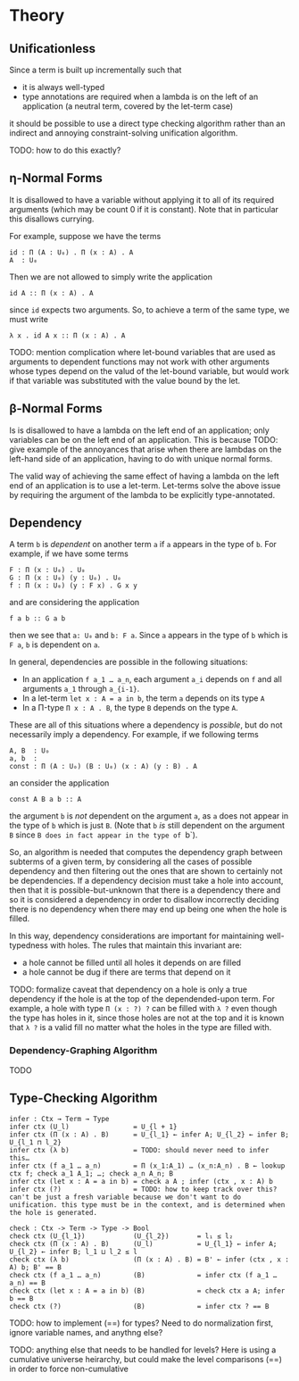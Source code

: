 # Theory

## Unificationless

Since a term is built up incrementally such that

- it is always well-typed
- type annotations are required when a lambda is on the left of an application
  (a neutral term, covered by the let-term case)

it should be possible to use a direct type checking algorithm rather than an
indirect and annoying constraint-solving unification algorithm.

TODO: how to do this exactly?

## η-Normal Forms

It is disallowed to have a variable without applying it to all of its required
arguments (which may be count 0 if it is constant). Note that in particular this
disallows currying.

For example, suppose we have the terms

```
id : Π (A : U₀) . Π (x : A) . A
A  : U₀
```

Then we are not allowed to simply write the application

```
id A :: Π (x : A) . A
```

since `id` expects two arguments. So, to achieve a term of the same type, we
must write

```
λ x . id A x :: Π (x : A) . A
```

TODO: mention complication where let-bound variables that are used as arguments
to dependent functions may not work with other arguments whose types depend on
the valud of the let-bound variable, but would work if that variable was
substituted with the value bound by the let.

## β-Normal Forms

Is is disallowed to have a lambda on the left end of an application; only
variables can be on the left end of an application. This is because TODO: give
example of the annoyances that arise when there are lambdas on the left-hand
side of an application, having to do with unique normal forms.

The valid way of achieving the same effect of having a lambda on the left end of
an application is to use a let-term. Let-terms solve the above issue by
requiring the argument of the lambda to be explicitly type-annotated.

## Dependency

A term `b` is _dependent_ on another term `a` if `a` appears in the type of `b`.
For example, if we have some terms

```
F : Π (x : U₀) . U₀
G : Π (x : U₀) (y : U₀) . U₀
f : Π (x : U₀) (y : F x) . G x y
```

and are considering the application

```
f a b :: G a b
```

then we see that `a: U₀` and `b: F a`. Since `a` appears in the type of `b`
which is `F a`, `b` is dependent on `a`.

In general, dependencies are possible in the following situations:

- In an application `f a_1 … a_n`, each argument `a_i` depends on `f` and all
  arguments `a_1` through `a_{i-1}`.
- In a let-term `let x : A = a in b`, the term `a` depends on its type `A`
- In a Π-type `Π x : A . B`, the type `B` depends on the type `A`.

These are all of this situations where a dependency is _possible_, but do not
necessarily imply a dependency. For example, if we following terms

```
A, B  : U₀
a, b  :
const : Π (A : U₀) (B : U₀) (x : A) (y : B) . A
```

an consider the application

```
const A B a b :: A
```

the argument `b` is _not_ dependent on the argument `a`, as `a` does not appear
in the type of `b` which is just `B`. (Note that `b` _is_ still dependent on the
argument `B` since `B does in fact appear in the type of `b`).

So, an algorithm is needed that computes the dependency graph between subterms
of a given term, by considering all the cases of possible dependency and then
filtering out the ones that are shown to certainly not be dependencies. If a
dependency decision must take a hole into account, then that it is
possible-but-unknown that there is a dependency there and so it is considered a
dependency in order to disallow incorrectly deciding there is no dependency when
there may end up being one when the hole is filled.

In this way, dependency considerations are important for maintaining
well-typedness with holes. The rules that maintain this invariant are:

- a hole cannot be filled until all holes it depends on are filled
- a hole cannot be dug if there are terms that depend on it

TODO: formalize caveat that dependency on a hole is only a true dependency if
the hole is at the top of the dependended-upon term. For example, a hole with
type `Π (x : ?) ?` can be filled with `λ ?` even though the type has holes in
it, since those holes are not at the top and it is known that `λ ?` is a valid
fill no matter what the holes in the type are filled with.

### Dependency-Graphing Algorithm

TODO

## Type-Checking Algorithm

```
infer : Ctx → Term → Type
infer ctx (U_l)                = U_{l + 1}
infer ctx (Π (x : A) . B)      = U_{l_1} ← infer A; U_{l_2} ← infer B; U_{l_1 ⊓ l_2}
infer ctx (λ b)                = TODO: should never need to infer this…
infer ctx (f a_1 … a_n)        = Π (x_1:A_1) … (x_n:A_n) . B ← lookup ctx f; check a_1 A_1; …; check a_n A_n; B
infer ctx (let x : A = a in b) = check a A ; infer (ctx , x : A) b
infer ctx (?)                  = TODO: how to keep track over this? can't be just a fresh variable because we don't want to do unification. this type must be in the context, and is determined when the hole is generated.
```

```
check : Ctx -> Term -> Type -> Bool
check ctx (U_{l_1})            (U_{l_2})       = l₁ ≤ l₂
check ctx (Π (x : A) . B)      (U_l)           = U_{l_1} ← infer A; U_{l_2} ← infer B; l_1 ⊔ l_2 ≤ l
check ctx (λ b)                (Π (x : A) . B) = B' ← infer (ctx , x : A) b; B' == B
check ctx (f a_1 … a_n)        (B)             = infer ctx (f a_1 … a_n) == B
check ctx (let x : A = a in b) (B)             = check ctx a A; infer b == B
check ctx (?)                  (B)             = infer ctx ? == B
```

TODO: how to implement (==) for types? Need to do normalization first, ignore
variable names, and anythng else?

TODO: anything else that needs to be handled for levels? Here is using a
cumulative universe heirarchy, but could make the level comparisons (==) in
order to force non-cumulative

